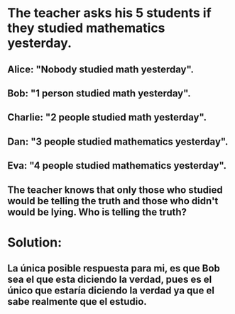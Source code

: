 # The teacher asks his 5 students if they studied mathematics yesterday.

## Alice: "Nobody studied math yesterday".
## Bob: "1 person studied math yesterday".
## Charlie: "2 people studied math yesterday".
## Dan: "3 people studied mathematics yesterday".
## Eva: "4 people studied mathematics yesterday".

## The teacher knows that only those who studied would be telling the truth and those who didn't would be lying. Who is telling the truth?

# Solution:
## La única posible respuesta para mi, es que Bob sea el que esta diciendo la verdad, pues es el único que estaría diciendo la verdad ya que el sabe realmente que el estudio.
